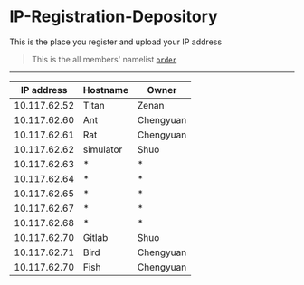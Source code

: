 # IP-Registration-Depository
This is the place you register and upload your IP address

> This is the all members' namelist [`order`](https://github.com/fnlab738/Weekly-Discussions-Archive/blob/master/namelist.md)

----

| IP address | Hostname | Owner |
|------------|----------|-------|
| 10.117.62.52 | Titan | Zenan |
| 10.117.62.60 | Ant | Chengyuan |
| 10.117.62.61 | Rat | Chengyuan |
| 10.117.62.62 | simulator | Shuo |
| 10.117.62.63 | * | * |
| 10.117.62.64 | * | * |
| 10.117.62.65 | * | * |
| 10.117.62.67 | * | * |
| 10.117.62.68 | * | * |
| 10.117.62.70 | Gitlab | Shuo |
| 10.117.62.71 | Bird | Chengyuan |
| 10.117.62.70 | Fish | Chengyuan |
